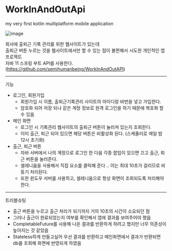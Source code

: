 # WorkInAndOutApi
my very first kotlin multiplatform mobile application 

![image](https://github.com/semihumanbeing/WorkInAndOutApp/assets/99929191/298e0aef-48ba-4a5a-836b-b92d7d7657c7)


회사에 출퇴근 기록 관리를 위한 웹사이트가 있는데 <br>
출퇴근 버튼 누르는 것을 웹사이트에서만 할 수 있는 점이 불편해서 시도한 개인적인 앱 프로젝트<br>
자바 11 스프링 부트 API를 사용한다. (https://github.com/semihumanbeing/WorkInAndOutAPI)<br>

---
기능
- 로그인, 회원가입
  - 회원가입 시 이름, 출퇴근기록관리 사이트의 아이디랑 비번을 넣고 가입한다.
  - 암호화 되어 저장 되나 같은 계정 정보로 원격 로그인을 하기 때문에 복호화 할 수 있음
- 메인 화면
  - 로그인 시 기록관리 웹사이트의 출퇴근 버튼이 눌러져 있는지 조회한다.
  - 이미 출근, 퇴근 되어 있으면 해당 버튼은 비활성화 된다. (스케줄러로 매일 밤 12시 초기화)
- 출근, 퇴근 버튼
  - 자바 서버에서 나의 계정으로 로그인 한 다음 각종 팝업이 있으면 끄고 출근, 퇴근 버튼을 눌러준다.
  - 셀레니움을 사용해서 직접 요소를 클릭해 준다 .. 이는 최대 10초가 걸리므로 비동기 처리된다.
  - 또한 윈도우 서버를 사용하고, 셀레니움으로 항상 화면이 조회되도록 처리해야한다.
 
---

트러블슈팅
- 출근 버튼을 누르고 출근 처리가 되기까지 거의 10초의 시간이 소요되던 점
- 그러나 출근이 완료되었는지 여부를 확인해서 앱에 결과를 보여주어야 했음
- CompletableFuture를 사용해 나온 결과를 반환하게 하려고 했지만 너무 의존성이 높아지는 것 같았음
- Stateless하게 만들고싶어 우선 결과를 반환하고 메인화면에서 결과가 반환되면 db를 조회해 화면에 반영되게 하였음
